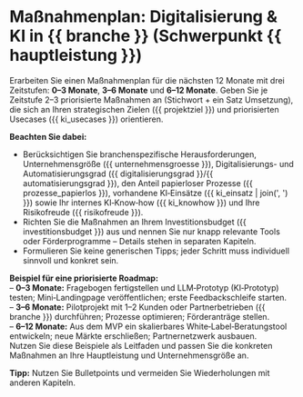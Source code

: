# Maßnahmenplan: Digitalisierung & KI in {{ branche }} (Schwerpunkt {{ hauptleistung }})

Erarbeiten Sie einen Maßnahmenplan für die nächsten 12 Monate mit drei Zeitstufen: **0–3 Monate**, **3–6 Monate** und **6–12 Monate**. Geben Sie je Zeitstufe 2–3 priorisierte Maßnahmen an (Stichwort + ein Satz Umsetzung), die sich an Ihren strategischen Zielen ({{ projektziel }}) und priorisierten Usecases ({{ ki_usecases }}) orientieren.

**Beachten Sie dabei:**
* Berücksichtigen Sie branchenspezifische Herausforderungen, Unternehmensgröße ({{ unternehmensgroesse }}), Digitalisierungs- und Automatisierungsgrad ({{ digitalisierungsgrad }}/{{ automatisierungsgrad }}), den Anteil papierloser Prozesse ({{ prozesse_papierlos }}), vorhandene KI‑Einsätze ({{ ki_einsatz | join(', ') }}) sowie Ihr internes KI‑Know‑how ({{ ki_knowhow }}) und Ihre Risikofreude ({{ risikofreude }}).
* Richten Sie die Maßnahmen an Ihrem Investitionsbudget ({{ investitionsbudget }}) aus und nennen Sie nur knapp relevante Tools oder Förderprogramme – Details stehen in separaten Kapiteln.
* Formulieren Sie keine generischen Tipps; jeder Schritt muss individuell sinnvoll und konkret sein.

**Beispiel für eine priorisierte Roadmap:**  
  – **0–3 Monate:** Fragebogen fertigstellen und LLM‑Prototyp (KI‑Prototyp) testen; Mini‑Landingpage veröffentlichen; erste Feedbackschleife starten.  
  – **3–6 Monate:** Pilotprojekt mit 1–2 Kunden oder Partnerbetrieben ({{ branche }}) durchführen; Prozesse optimieren; Förderanträge stellen.  
  – **6–12 Monate:** Aus dem MVP ein skalierbares White‑Label‑Beratungstool entwickeln; neue Märkte erschließen; Partnernetzwerk ausbauen.  
Nutzen Sie diese Beispiele als Leitfaden und passen Sie die konkreten Maßnahmen an Ihre Hauptleistung und Unternehmensgröße an.

**Tipp:** Nutzen Sie Bulletpoints und vermeiden Sie Wiederholungen mit anderen Kapiteln.
